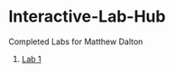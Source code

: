 # Interactive-Lab-Hub

Completed Labs for Matthew Dalton

1. [Lab 1](//github.com/MattD18/IDD-Fa18-Lab1)

